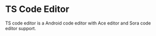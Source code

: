 # TS Code Editor

TS code editor is a Android code editor with Ace editor and Sora code editor support.